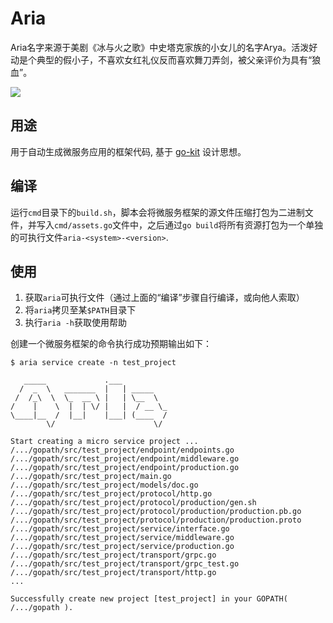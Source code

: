 # Aria

Aria名字来源于美剧《冰与火之歌》中史塔克家族的小女儿的名字Arya。活泼好动是个典型的假小子，不喜欢女红礼仪反而喜欢舞刀弄剑，被父亲评价为具有“狼血”。

![](https://timgsa.baidu.com/timg?image&quality=80&size=b9999_10000&sec=1535631218383&di=c981ce620cab3c5d319bde4337c6a602&imgtype=0&src=http%3A%2F%2Fhimg2.huanqiu.com%2Fattachment2010%2F2015%2F0312%2F20150312124433673.jpg)

## 用途

用于自动生成微服务应用的框架代码, 基于  [go-kit](https://github.com/go-kit/kit) 设计思想。

## 编译

运行`cmd`目录下的`build.sh`，脚本会将微服务框架的源文件压缩打包为二进制文件，并写入`cmd/assets.go`文件中，之后通过`go build`将所有资源打包为一个单独的可执行文件`aria-<system>-<version>`.

## 使用

1.  获取`aria`可执行文件（通过上面的“编译”步骤自行编译，或向他人索取）
2.  将`aria`拷贝至某`$PATH`目录下
3.  执行`aria -h`获取使用帮助

创建一个微服务框架的命令执行成功预期输出如下：

```
$ aria service create -n test_project

   _____             .___
  /  _  \   _______  |   | _____
 /  /_\  \  \_  __ \ |   | \__  \
/    |    \  |  | \/ |   |  / __ \_
\____|__  /  |__|    |___| (____  /
        \/                      \/

Start creating a micro service project ...
/.../gopath/src/test_project/endpoint/endpoints.go
/.../gopath/src/test_project/endpoint/middleware.go
/.../gopath/src/test_project/endpoint/production.go
/.../gopath/src/test_project/main.go
/.../gopath/src/test_project/models/doc.go
/.../gopath/src/test_project/protocol/http.go
/.../gopath/src/test_project/protocol/production/gen.sh
/.../gopath/src/test_project/protocol/production/production.pb.go
/.../gopath/src/test_project/protocol/production/production.proto
/.../gopath/src/test_project/service/interface.go
/.../gopath/src/test_project/service/middleware.go
/.../gopath/src/test_project/service/production.go
/.../gopath/src/test_project/transport/grpc.go
/.../gopath/src/test_project/transport/grpc_test.go
/.../gopath/src/test_project/transport/http.go
...

Successfully create new project [test_project] in your GOPATH( /.../gopath ).
```